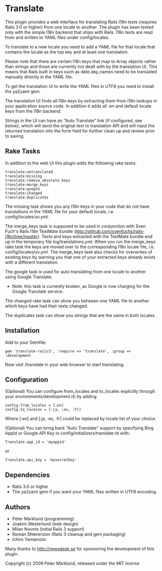 Translate
=========

This plugin provides a web interface for translating Rails I18n texts (requires Rails 3.0 or higher) from one locale to another. The plugin has been tested only with the simple I18n backend that ships with Rails. I18n texts are read from and written to YAML files under config/locales.

To translate to a new locale you need to add a YAML file for that locale that contains the locale as the top key and at least one translation.

Please note that there are certain I18n keys that map to Array objects rather than strings and those are currently not dealt with by the translation UI. This means that Rails built in keys such as date.day_names need to be translated manually directly in the YAML file.

To get the translation UI to write the YAML files in UTF8 you need to install the ya2yaml gem.

The translation UI finds all I18n keys by extracting them from I18n lookups in your application source code. In addition it adds all :en and default locale keys from the I18n backend.

Strings in the UI can have an "Auto Translate" link (if configured, see below),
which will send the original text to translation API and will input the returned
translation into the form field for further clean up and review prior to saving.


Rake Tasks
----------

In addition to the web UI this plugin adds the following rake tasks:

    translate:untranslated
    translate:missing
    translate:remove_obsolete_keys
    translate:merge_keys
    translate:google
    translate:changed
    translate:duplicates

The missing task shows you any I18n keys in your code that do not have translations in the YAML file for your default locale, i.e. config/locales/sv.yml.

The merge_keys task is supposed to be used in conjunction with Sven Fuch's Rails I18n TextMate bundle (http://github.com/svenfuchs/rails-i18n/tree/master). Texts and keys extracted with the TextMate bundle end up in the temporary file log/translations.yml. When you run the merge_keys rake task the keys are moved over to the corresponding I18n locale file, i.e. config/locales/sv.yml. The merge_keys task also checks for overwrites of existing keys by warning you that one of your extracted keys already exists with a different translation.

The google task is used for auto translating from one locale to another using Google Translate.
* Note: this task is currently broken, as Google is now charging for the Google Translate service.

The changed rake task can show you between one YAML file to another which keys have had their texts changed.

The duplicates task can show you strings that are the same in both locales.

Installation
------------

Add to your Gemfile:

    gem 'translate-rails3', :require => 'translate', :group => :development

Now visit /translate in your web browser to start translating.

Configuration
-------------

(Optional) You can configure from_locales and to_locales explicitly through your environments/development.rb by adding

	config.from_locales = [:en]
	config.to_locales = [:ja, :es, :fr]

Where [:en] and [:ja, :es, :fr] could be replaced by locale list of your choice.

(Optional) You can bring back "Auto Translate" support by specifying Bing AppId or
Google API Key in config/initializers/translate.rb with:

    Translate.app_id = 'myappid'

or

    Translate.api_key = 'mysecretkey'


Dependencies
------------

- Rails 3.0 or higher
- The ya2yaml gem if you want your YAML files written in UTF8 encoding.

Authors
-------

- Peter Marklund (programming)
- Joakim Westerlund (web design)
- Milan Novota (initial Rails 3 support)
- Roman Shterenzon (Rails 3 cleanup and gem packaging)
- Ichiro Yamamoto

Many thanks to http://newsdesk.se for sponsoring the development of this plugin.

Copyright (c) 2009 Peter Marklund, released under the MIT license

